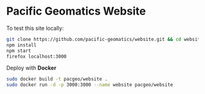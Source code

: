 # Pacific Geomatics Website

To test this site locally:

```bash
git clone https://github.com/pacific-geomatics/website.git && cd website
npm install
npm start
firefox localhost:3000
```

Deploy with **Docker**

```bash
sudo docker build -t pacgeo/website .
sudo docker run -d -p 3000:3000 --name website pacgeo/website
```

